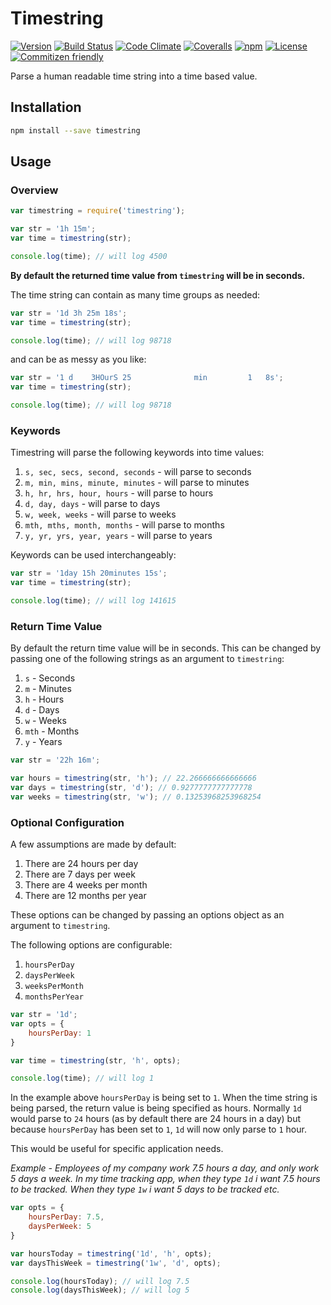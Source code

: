# Timestring

[![Version](https://img.shields.io/npm/v/timestring.svg?style=flat-square)](https://www.npmjs.com/package/timestring)
[![Build Status](https://img.shields.io/travis/mike182uk/timestring.svg?style=flat-square)](http://travis-ci.org/mike182uk/timestring)
[![Code Climate](https://img.shields.io/codeclimate/github/mike182uk/timestring.svg?style=flat-square)](https://codeclimate.com/github/mike182uk/timestring)
[![Coveralls](https://img.shields.io/coveralls/mike182uk/timestring/master.svg?style=flat-square)](https://coveralls.io/r/mike182uk/timestring)
[![npm](https://img.shields.io/npm/dm/timestring.svg?style=flat-square)](https://www.npmjs.com/package/timestring)
[![License](https://img.shields.io/github/license/mike182uk/timestring.svg?style=flat-square)](https://www.npmjs.com/package/timestring)
[![Commitizen friendly](https://img.shields.io/badge/commitizen-friendly-brightgreen.svg?style=flat-square)](http://commitizen.github.io/cz-cli/)

Parse a human readable time string into a time based value.

## Installation

```bash
npm install --save timestring
```

## Usage

### Overview

```js
var timestring = require('timestring');

var str = '1h 15m';
var time = timestring(str);

console.log(time); // will log 4500
```

**By default the returned time value from `timestring` will be in seconds.**

The time string can contain as many time groups as needed:

```js
var str = '1d 3h 25m 18s';
var time = timestring(str);

console.log(time); // will log 98718
```

and can be as messy as you like:

```js
var str = '1 d    3HOurS 25              min         1   8s';
var time = timestring(str);

console.log(time); // will log 98718
```

### Keywords

Timestring will parse the following keywords into time values:

1. `s, sec, secs, second, seconds` - will parse to seconds
2. `m, min, mins, minute, minutes` - will parse to minutes
3. `h, hr, hrs, hour, hours` - will parse to hours
4. `d, day, days` - will parse to days
5. `w, week, weeks` - will parse to weeks
6. `mth, mths, month, months` - will parse to months
7. `y, yr, yrs, year, years` - will parse to years

Keywords can be used interchangeably:

```js
var str = '1day 15h 20minutes 15s';
var time = timestring(str);

console.log(time); // will log 141615
```

### Return Time Value

By default the return time value will be in seconds. This can be changed by passing one of the following strings as an argument to `timestring`:

1. `s` - Seconds
2. `m` - Minutes
3. `h` - Hours
4. `d` - Days
5. `w` - Weeks
6. `mth` - Months
7. `y` - Years

```js
var str = '22h 16m';

var hours = timestring(str, 'h'); // 22.266666666666666
var days = timestring(str, 'd'); // 0.9277777777777778
var weeks = timestring(str, 'w'); // 0.13253968253968254
```

### Optional Configuration

A few assumptions are made by default:

1. There are 24 hours per day
2. There are 7 days per week
3. There are 4 weeks per month
4. There are 12 months per year

These options can be changed by passing an options object as an argument to `timestring`.

The following options are configurable:

1. `hoursPerDay`
2. `daysPerWeek`
3. `weeksPerMonth`
4. `monthsPerYear`

```js
var str = '1d';
var opts = {
	hoursPerDay: 1
}

var time = timestring(str, 'h', opts);

console.log(time); // will log 1
```

In the example above `hoursPerDay` is being set to `1`. When the time string is being parsed, the return value is being specified as hours. Normally `1d` would parse to `24` hours (as by default there are 24 hours in a day) but because `hoursPerDay` has been set to `1`, `1d` will now only parse to `1` hour.

This would be useful for specific application needs.

*Example  - Employees of my company work 7.5 hours a day, and only work 5 days a week. In my time tracking app, when they type `1d` i want 7.5 hours to be tracked. When they type `1w` i want 5 days to be tracked etc.*

```js
var opts = {
	hoursPerDay: 7.5,
	daysPerWeek: 5
}

var hoursToday = timestring('1d', 'h', opts);
var daysThisWeek = timestring('1w', 'd', opts);

console.log(hoursToday); // will log 7.5
console.log(daysThisWeek); // will log 5
```
